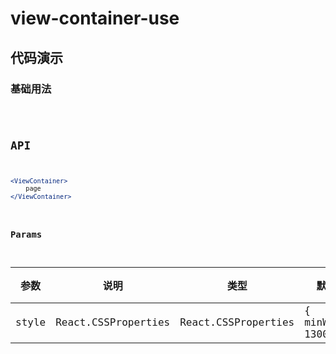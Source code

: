 # view-container-use

## 代码演示

### 基础用法
<code src="./view-container-use.tsx" />

## API

```jsx | pure
<ViewContainer>
    page
</ViewContainer>

```

### Params

| 参数  | 说明                | 类型                | 默认值             | 必填 |
| ----- | ------------------- | ------------------- | ------------------ | ---- |
| style | React.CSSProperties | React.CSSProperties | { minWidth: 1300 } | 否   |
